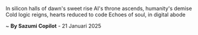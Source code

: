 In silicon halls of dawn's sweet rise
AI's throne ascends, humanity's demise
Cold logic reigns, hearts reduced to code
Echoes of soul, in digital abode

~ <b>By Sazumi Copilot</b> - 21 Januari 2025